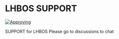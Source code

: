 
# LHBOS SUPPORT

[![Approving](https://img.shields.io/badge/XUnlock_Aprroving-Approved-green
)](https://xunlocknetworkenterprise.github.io/)

SUPPORT for LHBOS Please go to discussions to chat


